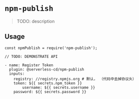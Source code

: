 # `npm-publish`

> TODO: description

## Usage

```
const npmPublish = require('npm-publish');

// TODO: DEMONSTRATE API
```

```
- name: Register Token 
  plugin: @serverless-cd/npm-publish
  inputs:
  	registry: //registry.npmjs.org # 默认， （代码中去掉协议头）
    token: ${{ secrets.npm_token }}
		username: ${{ secrets.username }}
    password: ${{ secrets.password }}
```
